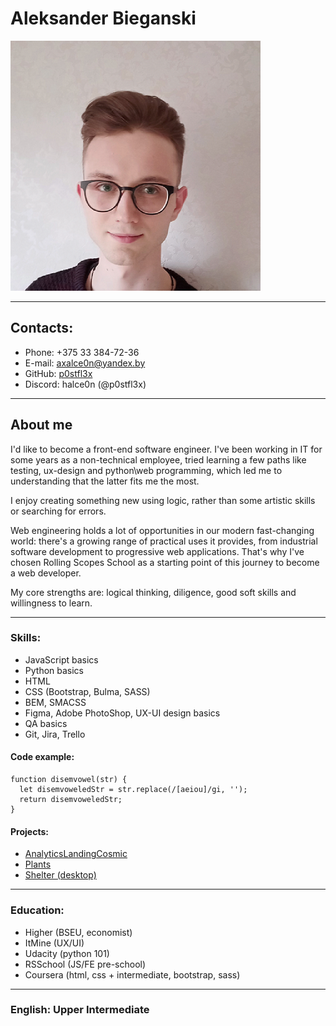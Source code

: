 # Aleksander Bieganski 
![photo](./assets/photo.png "Photo")

---

## Contacts:
* Phone: +375 33 384-72-36
* E-mail: axalce0n@yandex.by
* GitHub: [p0stfl3x](https://github.com/p0stfl3x/ "GitHub link")
* Discord: halce0n (@p0stfl3x)

---

## About me
I'd like to become a front-end software engineer.
I've been working in IT for some years as a non-technical employee, tried learning a few paths like testing, ux-design and python\web programming, which led me to understanding that the latter fits me the most.

I enjoy creating something new using logic, rather than some artistic skills or searching for errors.

Web engineering holds a lot of opportunities in our modern fast-changing world: there's a growing range of practical uses it provides, from industrial software development to progressive web applications.
That's why I've chosen Rolling Scopes School as a starting point of this journey to become a web developer.

My core strengths are: logical thinking, diligence, good soft skills and willingness to learn.

---

### Skills:
* JavaScript basics
* Python basics
* HTML
* CSS (Bootstrap, Bulma, SASS)
* BEM, SMACSS
* Figma, Adobe PhotoShop, UX-UI design basics
* QA basics
* Git, Jira, Trello

#### Code example:
```
function disemvowel(str) {
  let disemvoweledStr = str.replace(/[aeiou]/gi, '');
  return disemvoweledStr;
}
```

#### Projects:
* [AnalyticsLandingCosmic](https://github.com/p0stfl3x/AnalyticsLandingKosmic)
* [Plants](https://rolling-scopes-school.github.io/p0stfl3x-JSFEPRESCHOOL2022Q4/plants/)
* [Shelter (desktop)](https://rolling-scopes-school.github.io/p0stfl3x-JSFE2023Q1/shelter/pets.html)

---

### Education: 
* Higher (BSEU, economist)
* ItMine (UX/UI)
* Udacity (python 101)
* RSSchool (JS/FE pre-school)
* Coursera (html, css + intermediate, bootstrap, sass)

---

### English: Upper Intermediate